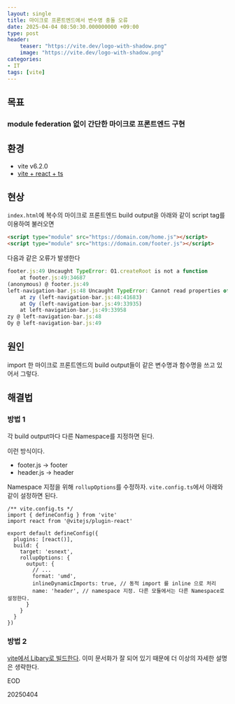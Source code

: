 ```yaml
---
layout: single
title: 마이크로 프론트엔드에서 변수명 충돌 오류
date: 2025-04-04 08:50:30.000000000 +09:00
type: post
header:
    teaser: "https://vite.dev/logo-with-shadow.png"
    image: "https://vite.dev/logo-with-shadow.png"
categories:
- IT
tags: [vite]
---
```


## 목표

### module federation 없이 간단한 마이크로 프론트엔드 구현

## 환경
* vite v6.2.0
* [vite + react + ts](https://github.com/vitejs/vite/tree/main/packages/create-vite/template-react-ts)

## 현상

`index.html`에 복수의 마이크로 프론트엔드 build output을 아래와 같이 script tag를 이용하여 불러오면

```html
<script type="module" src="https://domain.com/home.js"></script>
<script type="module" src="https://domain.com/footer.js"></script>
```

다음과 같은 오류가 발생한다

```js
footer.js:49 Uncaught TypeError: O1.createRoot is not a function
    at footer.js:49:34687
(anonymous) @ footer.js:49
left-navigation-bar.js:48 Uncaught TypeError: Cannot read properties of undefined (reading 'S')
    at zy (left-navigation-bar.js:48:41683)
    at Oy (left-navigation-bar.js:49:33935)
    at left-navigation-bar.js:49:33958
zy @ left-navigation-bar.js:48
Oy @ left-navigation-bar.js:49
```

## 원인

import 한 마이크로 프론트엔드의 build output들이 같은 변수명과 함수명을 쓰고 있어서 그렇다.

## 해결법

### 방법 1
각 build output마다 다른 Namespace를 지정하면 된다.

이런 방식이다.
- footer.js -> footer
- header.js -> header

Namespace 지정을 위해 `rollupOptions`를 수정하자. `vite.config.ts`에서 아래와 같이 설정하면 된다.

```tsx
/** vite.config.ts */
import { defineConfig } from 'vite'
import react from '@vitejs/plugin-react'

export default defineConfig({
  plugins: [react()],
  build: {
    target: 'esnext',
    rollupOptions: {
      output: {
        // ...
        format: 'umd',
        inlineDynamicImports: true, // 동적 import 를 inline 으로 처리
        name: 'header', // namespace 지정. 다른 모듈에서는 다른 Namespace로 설정한다.
      }
    }
  }
})
```

### 방법 2
[vite에서 Libary로 빌드한다](https://ko.vite.dev/guide/build#library-mode). 이미 문서화가 잘 되어 있기 때문에 더 이상의 자세한 설명은 생략한다.

EOD

20250404
